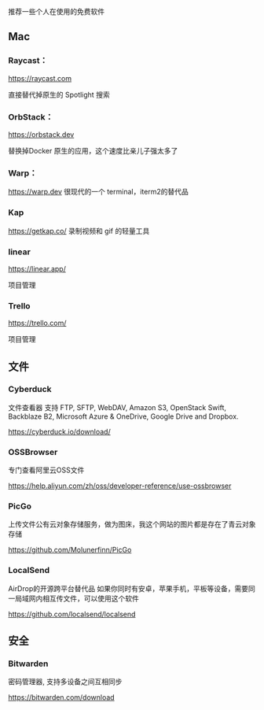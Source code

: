 推荐一些个人在使用的免费软件


## Mac

### Raycast：
https://raycast.com

直接替代掉原生的 Spotlight 搜索

### OrbStack：
https://orbstack.dev 

替换掉Docker 原生的应用，这个速度比亲儿子强太多了

### Warp：
https://warp.dev
很现代的一个 terminal，iterm2的替代品

### Kap
https://getkap.co/
录制视频和 gif 的轻量工具

### linear
https://linear.app/

项目管理

### Trello
https://trello.com/

项目管理

## 文件

### Cyberduck

文件查看器 支持 FTP, SFTP, WebDAV, Amazon S3, OpenStack Swift, Backblaze B2, Microsoft Azure & OneDrive, Google Drive and Dropbox.

https://cyberduck.io/download/

### OSSBrowser

专门查看阿里云OSS文件

https://help.aliyun.com/zh/oss/developer-reference/use-ossbrowser

### PicGo
上传文件公有云对象存储服务，做为图床，我这个网站的图片都是存在了青云对象存储

https://github.com/Molunerfinn/PicGo

### LocalSend
AirDrop的开源跨平台替代品
如果你同时有安卓，苹果手机，平板等设备，需要同一局域网内相互传文件，可以使用这个软件

https://github.com/localsend/localsend

## 安全

### Bitwarden
密码管理器, 支持多设备之间互相同步

https://bitwarden.com/download
